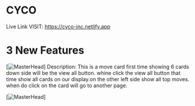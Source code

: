 # CYCO

Live Link VISIT: https://cyco-inc.netlify.app
# 3 New Features
[![MasterHead](https://i.ibb.co/QfxJbkc/capture-20230809165800392.png)]
Description: This is a move card first time showing 6 cards down side will be the view all button. whine click the view all button that time show all cards on our display.on the other left side show all top moves. when do click on the card will go to another page.

[![MasterHead](https://i.ibb.co/DpJTKyJ/capture-20230809170334962.png)]
